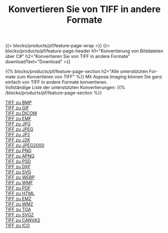 ﻿---
title: Konvertieren Sie von TIFF in andere Formate 
weight: 3920
url: /de/net/conversion/from/tiff 
lang: de
langdirlevel: 2
locales: zh-hans,ja,it,ru,de,es,fr,nl,id,lt,pl,pt,vi,tr,ko,zh-hant,ar,hi,th,sv,cs,uk,he
description: Mit Aspose.Imaging können Sie ganz einfach von TIFF in andere Formate konvertieren
---

{{< blocks/products/pf/feature-page-wrap >}}
{{< blocks/products/pf/feature-page-header h1="Konvertierung von Bilddateien über C#" h2="Konvertieren Sie von TIFF in andere Formate" downloadText="Download" >}}


{{% blocks/products/pf/feature-page-section  h2="Alle unterstützten Formate zum Konvertieren von TIFF" %}}
Mit Aspose.Imaging können Sie ganz einfach von TIFF in andere Formate konvertieren.
<br/>
Vollständige Liste der unterstützten Konvertierungen:
{{% /blocks/products/pf/feature-page-section %}}
<div class="container-fluid productfamilypage bg-gray">
    <div class="convertypes bg-gray agp-content section">
        <div class="container">
		<div class="row other-converters">
		    <div class='col-md-2 other-converter remove-lp remove-rp'><a href="/imaging/de/net/conversion/tiff-to-bmp" >TIFF zu BMP</a></div><div class='col-md-2 other-converter remove-lp remove-rp'><a href="/imaging/de/net/conversion/tiff-to-gif" >TIFF zu GIF</a></div><div class='col-md-2 other-converter remove-lp remove-rp'><a href="/imaging/de/net/conversion/tiff-to-dicom" >TIFF zu DICOM</a></div><div class='col-md-2 other-converter remove-lp remove-rp'><a href="/imaging/de/net/conversion/tiff-to-emf" >TIFF zu EMF</a></div><div class='col-md-2 other-converter remove-lp remove-rp'><a href="/imaging/de/net/conversion/tiff-to-jpg" >TIFF zu JPG</a></div><div class='col-md-2 other-converter remove-lp remove-rp'><a href="/imaging/de/net/conversion/tiff-to-jpeg" >TIFF zu JPEG</a></div><div class='col-md-2 other-converter remove-lp remove-rp'><a href="/imaging/de/net/conversion/tiff-to-jp2" >TIFF zu JP2</a></div><div class='col-md-2 other-converter remove-lp remove-rp'><a href="/imaging/de/net/conversion/tiff-to-j2k" >TIFF zu J2K</a></div><div class='col-md-2 other-converter remove-lp remove-rp'><a href="/imaging/de/net/conversion/tiff-to-jpeg2000" >TIFF zu JPEG2000</a></div><div class='col-md-2 other-converter remove-lp remove-rp'><a href="/imaging/de/net/conversion/tiff-to-png" >TIFF zu PNG</a></div><div class='col-md-2 other-converter remove-lp remove-rp'><a href="/imaging/de/net/conversion/tiff-to-apng" >TIFF zu APNG</a></div><div class='col-md-2 other-converter remove-lp remove-rp'><a href="/imaging/de/net/conversion/tiff-to-psd" >TIFF zu PSD</a></div><div class='col-md-2 other-converter remove-lp remove-rp'><a href="/imaging/de/net/conversion/tiff-to-dxf" >TIFF zu DXF</a></div><div class='col-md-2 other-converter remove-lp remove-rp'><a href="/imaging/de/net/conversion/tiff-to-svg" >TIFF zu SVG</a></div><div class='col-md-2 other-converter remove-lp remove-rp'><a href="/imaging/de/net/conversion/tiff-to-webp" >TIFF zu WEBP</a></div><div class='col-md-2 other-converter remove-lp remove-rp'><a href="/imaging/de/net/conversion/tiff-to-wmf" >TIFF zu WMF</a></div><div class='col-md-2 other-converter remove-lp remove-rp'><a href="/imaging/de/net/conversion/tiff-to-pdf" >TIFF zu PDF</a></div><div class='col-md-2 other-converter remove-lp remove-rp'><a href="/imaging/de/net/conversion/tiff-to-html" >TIFF zu HTML</a></div><div class='col-md-2 other-converter remove-lp remove-rp'><a href="/imaging/de/net/conversion/tiff-to-emz" >TIFF zu EMZ</a></div><div class='col-md-2 other-converter remove-lp remove-rp'><a href="/imaging/de/net/conversion/tiff-to-wmz" >TIFF zu WMZ</a></div><div class='col-md-2 other-converter remove-lp remove-rp'><a href="/imaging/de/net/conversion/tiff-to-tga" >TIFF zu TGA</a></div><div class='col-md-2 other-converter remove-lp remove-rp'><a href="/imaging/de/net/conversion/tiff-to-svgz" >TIFF zu SVGZ</a></div><div class='col-md-2 other-converter remove-lp remove-rp'><a href="/imaging/de/net/conversion/tiff-to-canvas" >TIFF zu CANVAS</a></div><div class='col-md-2 other-converter remove-lp remove-rp'><a href="/imaging/de/net/conversion/tiff-to-ico" >TIFF zu ICO</a></div>
                </div>
        </div>
    </div>
</div>
<br/>

